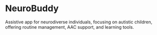 # NeuroBuddy
Assistive app for neurodiverse individuals, focusing on autistic children, offering routine management, AAC support, and learning tools.
